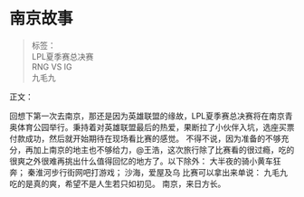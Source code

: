 # 南京故事

> 标签：  
LPL夏季赛总决赛  
RNG VS IG  
九毛九  



正文：

回想下第一次去南京，那还是因为英雄联盟的缘故，LPL夏季赛总决赛将在南京青奥体育公园举行。秉持着对英雄联盟最后的热爱，果断拉了小伙伴入坑，选座买票付款成功，然后就开始期待在现场看比赛的感觉。
不得不说，因为准备的不够充分，再加上南京的地主也不够给力，@王浩，这次旅行除了比赛看的很过瘾，吃的很爽之外很难再挑出什么值得回忆的地方了。以下除外：
大半夜的骑小黄车狂奔；
秦淮河步行街网吧打游戏；
沙海，爱屋及乌
比赛可以拿出来单说：
九毛九吃的是真的爽，希望不是人生若只如初见。
南京，来日方长。



